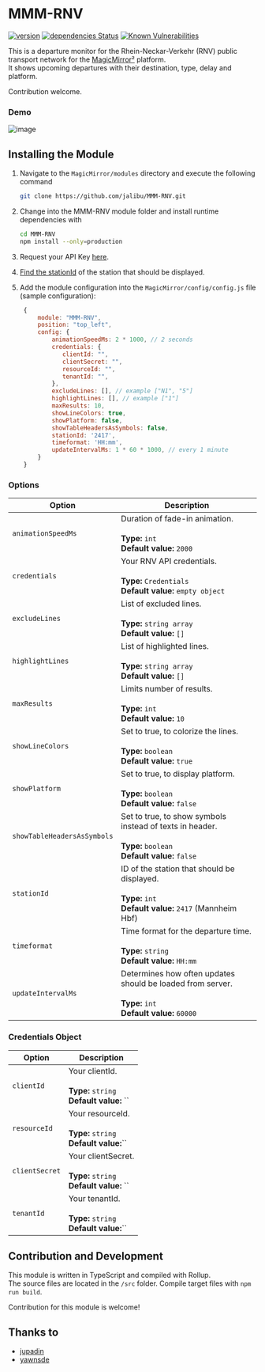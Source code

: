 # MMM-RNV

[![version](https://img.shields.io/github/package-json/v/jalibu/MMM-RNV)](https://github.com/jalibu/MMM-RNV/releases) [![dependencies Status](https://status.david-dm.org/gh/jalibu/MMM-RNV.svg)](https://david-dm.org/jalibu/MMM-RNV) [![Known Vulnerabilities](https://snyk.io/test/github/jalibu/MMM-RNV/badge.svg?targetFile=package.json)](https://snyk.io/test/github/jalibu/MMM-RNV?targetFile=package.json)

This is a departure monitor for the Rhein-Neckar-Verkehr (RNV) public transport network for the [MagicMirror²](https://magicmirror.builders/) platform.  
It shows upcoming departures with their destination, type, delay and platform.

Contribution welcome.

### Demo

![image](https://user-images.githubusercontent.com/25933231/133120000-fa4ea8d3-5cc4-43c6-b23c-216a9d890988.png)

## Installing the Module

1. Navigate to the `MagicMirror/modules` directory and execute the following command

   ```sh
   git clone https://github.com/jalibu/MMM-RNV.git
   ```

2. Change into the MMM-RNV module folder and install runtime dependencies with

   ```sh
   cd MMM-RNV
   npm install --only=production
   ```

3. Request your API Key [here](https://opendata.rnv-online.de/datahub-api).

4. [Find the stationId](https://rnvopendataportalpublic.blob.core.windows.net/public/openDataPortal/liniengruppen_mit_haltestellenreferenz.json) of the station that should be displayed.

5. Add the module configuration into the `MagicMirror/config/config.js` file (sample configuration):

   ```javascript
    {
        module: "MMM-RNV",
        position: "top_left",
        config: {
            animationSpeedMs: 2 * 1000, // 2 seconds
            credentials: {
               clientId: "",
               clientSecret: "",
               resourceId: "",
               tenantId: "",
            },
            excludeLines: [], // example ["N1", "5"]
            highlightLines: [], // example ["1"]
            maxResults: 10,
            showLineColors: true,
            showPlatform: false,
            showTableHeadersAsSymbols: false,
            stationId: '2417',
            timeformat: 'HH:mm',
            updateIntervalMs: 1 * 60 * 1000, // every 1 minute
        }
    }
   ```

### Options

| Option                      | Description                                                                                                          |
| --------------------------- | -------------------------------------------------------------------------------------------------------------------- |
| `animationSpeedMs`          | Duration of fade-in animation. <br><br>**Type:** `int` <br> **Default value:** `2000`                                |
| `credentials`               | Your RNV API credentials. <br><br>**Type:** `Credentials` <br> **Default value:** `empty object`                     |
| `excludeLines`              | List of excluded lines. <br><br>**Type:** `string array` <br> **Default value:** `[]`                                |
| `highlightLines`            | List of highlighted lines. <br><br>**Type:** `string array` <br> **Default value:** `[]`                             |
| `maxResults`                | Limits number of results. <br><br>**Type:** `int` <br> **Default value:** `10`                                       |
| `showLineColors`            | Set to true, to colorize the lines. <br><br>**Type:** `boolean` <br> **Default value:** `true`                       |
| `showPlatform`              | Set to true, to display platform. <br><br>**Type:** `boolean` <br> **Default value:** `false`                        |
| `showTableHeadersAsSymbols` | Set to true, to show symbols instead of texts in header. <br><br>**Type:** `boolean` <br> **Default value:** `false` |
| `stationId`                 | ID of the station that should be displayed.<br><br>**Type:** `int` <br> **Default value:** `2417` (Mannheim Hbf)     |
| `timeformat`                | Time format for the departure time. <br><br>**Type:** `string` <br> **Default value:** `HH:mm`                       |
| `updateIntervalMs`          | Determines how often updates should be loaded from server. <br><br>**Type:** `int` <br> **Default value:** `60000`   |

### Credentials Object

| Option         | Description                                                              |
| -------------- | ------------------------------------------------------------------------ |
| `clientId`     | Your clientId. <br><br>**Type:** `string` <br> **Default value:** ``     |
| `resourceId`   | Your resourceId. <br><br>**Type:** `string` <br> **Default value:**``    |
| `clientSecret` | Your clientSecret. <br><br>**Type:** `string` <br> **Default value:** `` |
| `tenantId`     | Your tenantId. <br><br>**Type:** `string` <br> **Default value:**``      |

## Contribution and Development

This module is written in TypeScript and compiled with Rollup.  
The source files are located in the `/src` folder.
Compile target files with `npm run build`.

Contribution for this module is welcome!

## Thanks to

- [jupadin](https://github.com/jupadin)
- [yawnsde](https://github.com/yawnsde)
